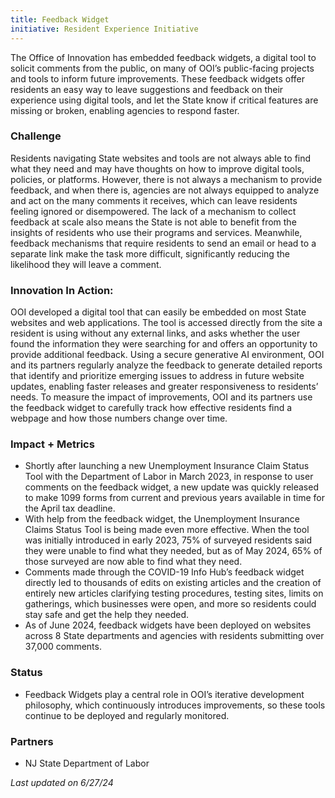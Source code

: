 ```yaml
---
title: Feedback Widget
initiative: Resident Experience Initiative
---
```


The Office of Innovation has embedded feedback widgets, a digital tool to solicit comments from the public, on many of OOI’s public-facing projects and tools to inform future improvements. These feedback widgets offer residents an easy way to leave suggestions and feedback on their experience using digital tools, and let the State know if critical features are missing or broken, enabling agencies to respond faster. 

### Challenge
Residents navigating State websites and tools are not always able to find what they need and may have thoughts on how to improve digital tools, policies, or platforms. However, there is not always a mechanism to provide feedback, and when there is, agencies are not always equipped to analyze and act on the many comments it receives, which can leave residents feeling ignored or disempowered. The lack of a mechanism to collect feedback at scale also means the State is not able to benefit from the insights of residents who use their programs and services. Meanwhile, feedback mechanisms that require residents to send an email or head to a separate link make the task more difficult, significantly reducing the likelihood they will leave a comment. 

### Innovation In Action:
OOI developed a digital tool that can easily be embedded on most State websites and web applications. The tool is accessed directly from the site a resident is using without any external links, and asks whether the user found the information they were searching for and offers an opportunity to provide additional feedback. Using a secure generative AI environment, OOI and its partners regularly analyze the feedback to generate detailed reports that identify and prioritize emerging issues to address in future website updates, enabling faster releases and greater responsiveness to residents’ needs. To measure the impact of improvements, OOI and its partners use the feedback widget to carefully track how effective residents find a webpage and how those numbers change over time. 
### Impact + Metrics

- Shortly after launching a new Unemployment Insurance Claim Status Tool with the Department of Labor in March 2023, in response to user comments on the feedback widget, a new update was quickly released to make 1099 forms from current and previous years available in time for the April tax deadline. 
- With help from the feedback widget, the Unemployment Insurance Claims Status Tool is being made even more effective. When the tool was initially introduced in early 2023, 75% of surveyed residents said they were unable to find what they needed, but as of May 2024, 65% of those surveyed are now able to find what they need.  
- Comments made through the COVID-19 Info Hub’s feedback widget directly led to thousands of edits on existing articles and the creation of entirely new articles clarifying testing procedures, testing sites, limits on gatherings, which businesses were open, and more so residents could stay safe and get the help they needed.
- As of June 2024, feedback widgets have been deployed on websites across 8 State departments and agencies with residents submitting over 37,000 comments. 


### Status
- Feedback Widgets play a central role in OOI’s iterative development philosophy, which continuously introduces improvements, so these tools continue to be deployed and regularly monitored. 

### Partners

- NJ State Department of Labor

*Last updated on 6/27/24*
